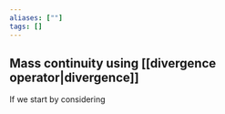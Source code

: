 ```yaml
---
aliases: [""]
tags: []
---
```


## Mass continuity using [[divergence operator|divergence]]

If we start by considering 
